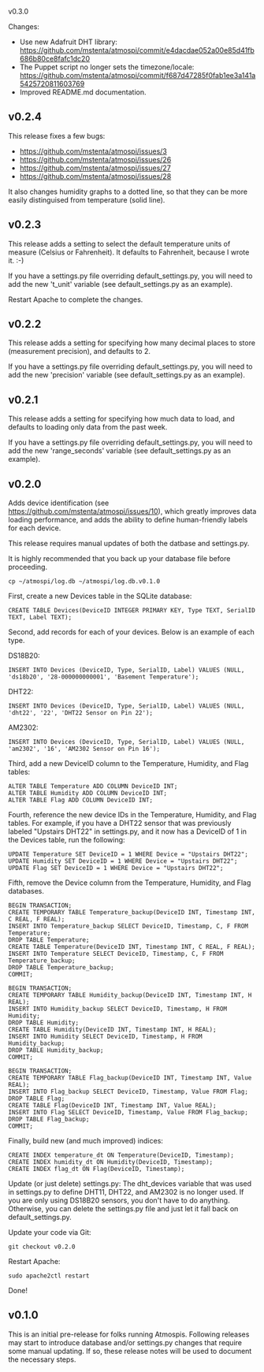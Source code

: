 v0.3.0

Changes:

* Use new Adafruit DHT library: https://github.com/mstenta/atmospi/commit/e4dacdae052a00e85d41fb686b80ce8fafc1dc20
* The Puppet script no longer sets the timezone/locale: https://github.com/mstenta/atmospi/commit/f687d47285f0fab1ee3a141a5425720811603769
* Improved README.md documentation.

v0.2.4
------

This release fixes a few bugs:

* https://github.com/mstenta/atmospi/issues/3
* https://github.com/mstenta/atmospi/issues/26
* https://github.com/mstenta/atmospi/issues/27
* https://github.com/mstenta/atmospi/issues/28

It also changes humidity graphs to a dotted line, so that they can be more easily distinguised from temperature (solid line).

v0.2.3
------

This release adds a setting to select the default temperature units of measure (Celsius or Fahrenheit). It defaults to Fahrenheit, because I wrote it. :-)

If you have a settings.py file overriding default_settings.py, you will need to add the new 't_unit' variable (see default_settings.py as an example).

Restart Apache to complete the changes.

v0.2.2
------

This release adds a setting for specifying how many decimal places to store (measurement precision), and defaults to 2.

If you have a settings.py file overriding default_settings.py, you will need to add the new 'precision' variable (see default_settings.py as an example).

v0.2.1
------

This release adds a setting for specifying how much data to load, and defaults to loading only data from the past week.

If you have a settings.py file overriding default_settings.py, you will need to add the new 'range_seconds' variable (see default_settings.py as an example).

v0.2.0
------
Adds device identification (see https://github.com/mstenta/atmospi/issues/10), which greatly improves data loading performance, and adds the ability to define human-friendly labels for each device.

This release requires manual updates of both the datbase and settings.py.

It is highly recommended that you back up your database file before proceeding.

    cp ~/atmospi/log.db ~/atmospi/log.db.v0.1.0

First, create a new Devices table in the SQLite database:

    CREATE TABLE Devices(DeviceID INTEGER PRIMARY KEY, Type TEXT, SerialID TEXT, Label TEXT);

Second, add records for each of your devices. Below is an example of each type.

DS18B20:

    INSERT INTO Devices (DeviceID, Type, SerialID, Label) VALUES (NULL, 'ds18b20', '28-000000000001', 'Basement Temperature');

DHT22:

    INSERT INTO Devices (DeviceID, Type, SerialID, Label) VALUES (NULL, 'dht22', '22', 'DHT22 Sensor on Pin 22');

AM2302:

    INSERT INTO Devices (DeviceID, Type, SerialID, Label) VALUES (NULL, 'am2302', '16', 'AM2302 Sensor on Pin 16');

Third, add a new DeviceID column to the Temperature, Humidity, and Flag tables:

    ALTER TABLE Temperature ADD COLUMN DeviceID INT;
    ALTER TABLE Humidity ADD COLUMN DeviceID INT;
    ALTER TABLE Flag ADD COLUMN DeviceID INT;

Fourth, reference the new device IDs in the Temperature, Humidity, and Flag tables. For example, if you have a DHT22 sensor that was previously labeled "Upstairs DHT22" in settings.py, and it now has a DeviceID of 1 in the Devices table, run the following:

    UPDATE Temperature SET DeviceID = 1 WHERE Device = "Upstairs DHT22";
    UPDATE Humidity SET DeviceID = 1 WHERE Device = "Upstairs DHT22";
    UPDATE Flag SET DeviceID = 1 WHERE Device = "Upstairs DHT22";

Fifth, remove the Device column from the Temperature, Humidity, and Flag databases.

    BEGIN TRANSACTION;
    CREATE TEMPORARY TABLE Temperature_backup(DeviceID INT, Timestamp INT, C REAL, F REAL);
    INSERT INTO Temperature_backup SELECT DeviceID, Timestamp, C, F FROM Temperature;
    DROP TABLE Temperature;
    CREATE TABLE Temperature(DeviceID INT, Timestamp INT, C REAL, F REAL);
    INSERT INTO Temperature SELECT DeviceID, Timestamp, C, F FROM Temperature_backup;
    DROP TABLE Temperature_backup;
    COMMIT;

    BEGIN TRANSACTION;
    CREATE TEMPORARY TABLE Humidity_backup(DeviceID INT, Timestamp INT, H REAL);
    INSERT INTO Humidity_backup SELECT DeviceID, Timestamp, H FROM Humidity;
    DROP TABLE Humidity;
    CREATE TABLE Humidity(DeviceID INT, Timestamp INT, H REAL);
    INSERT INTO Humidity SELECT DeviceID, Timestamp, H FROM Humidity_backup;
    DROP TABLE Humidity_backup;
    COMMIT;

    BEGIN TRANSACTION;
    CREATE TEMPORARY TABLE Flag_backup(DeviceID INT, Timestamp INT, Value REAL);
    INSERT INTO Flag_backup SELECT DeviceID, Timestamp, Value FROM Flag;
    DROP TABLE Flag;
    CREATE TABLE Flag(DeviceID INT, Timestamp INT, Value REAL);
    INSERT INTO Flag SELECT DeviceID, Timestamp, Value FROM Flag_backup;
    DROP TABLE Flag_backup;
    COMMIT;

Finally, build new (and much improved) indices:

    CREATE INDEX temperature_dt ON Temperature(DeviceID, Timestamp);
    CREATE INDEX humidity_dt ON Humidity(DeviceID, Timestamp);
    CREATE INDEX flag_dt ON Flag(DeviceID, Timestamp);

Update (or just delete) settings.py: The dht_devices variable that was used in settings.py to define DHT11, DHT22, and AM2302 is no longer used. If you are only using DS18B20 sensors, you don't have to do anything. Otherwise, you can delete the settings.py file and just let it fall back on default_settings.py.

Update your code via Git:

    git checkout v0.2.0

Restart Apache:

    sudo apache2ctl restart

Done!

v0.1.0
------
This is an initial pre-release for folks running Atmospis. Following releases may start to introduce database and/or settings.py changes that require some manual updating. If so, these release notes will be used to document the necessary steps.
